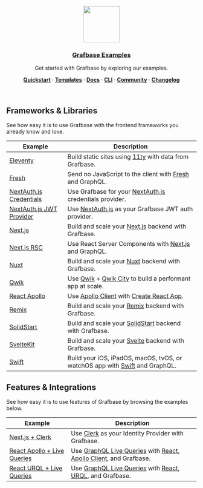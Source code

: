 <p align="center">
  <a href="https://grafbase.com">
    <img src="https://grafbase.com/images/other/grafbase-logo-circle.png" height="96">
    <h3 align="center">Grafbase Examples</h3>
  </a>
</p>

<p align="center">
 Get started with Grafbase by exploring our examples.
</p>

<p align="center">
  <a href="https://grafbase.com/docs/quickstart/get-started"><strong>Quickstart</strong></a> ·
  <a href="/templates"><strong>Templates</strong></a> ·
  <a href="https://grafbase.com/docs"><strong>Docs</strong></a> ·
  <a href="https://grafbase.com/cli"><strong>CLI</strong></a> ·
  <a href="https://grafbase.com/community"><strong>Community</strong></a> ·
  <a href="https://grafbase.com/changelog"><strong>Changelog</strong></a>
</p>

<br/>

## Frameworks & Libraries

See how easy it is to use Grafbase with the frontend frameworks you already know and love.

| Example                                                       | Description                                                                                                                                  |
| ------------------------------------------------------------- | -------------------------------------------------------------------------------------------------------------------------------------------- |
| [Eleventy](/examples/eleventy)                                | Build static sites using [11ty](https://www.11ty.dev) with data from Grafbase.                                                               |
| [Fresh](/examples/fresh)                                      | Send no JavaScript to the client with [Fresh](https://grafbase.com/frameworks/fresh) and GraphQL.                                            |
| [NextAuth.js Credentials](/examples/nextauthjs-credentials)   | Use Grafbase for your [NextAuth.js](https://nextauth.js.org) credentials provider.                                                           |
| [NextAuth.js JWT Provider](/examples/nextauthjs-jwt-provider) | Use [NextAuth.js](https://nextauth.js.org) as your Grafbase JWT auth provider.                                                               |
| [Next.js](/examples/nextjs)                                   | Build and scale your [Next.js](https://grafbase.com/frameworks/nextjs) backend with Grafbase.                                                |
| [Next.js RSC](/examples/nextjs-rsc)                           | Use React Server Components with [Next.js](https://grafbase.com/frameworks/nextjs) and GraphQL.                                              |
| [Nuxt](/examples/nuxt)                                        | Build and scale your [Nuxt](https://grafbase.com/frameworks/nuxt) backend with Grafbase.                                                     |
| [Qwik](/examples/qwik)                                        | Use [Qwik](https://qwik.builder.io) + [Qwik City](https://qwik.builder.io/qwikcity/overview/) to build a performant app at scale.            |
| [React Apollo](/examples/react-apollo)                        | Use [Apollo Client](https://www.apollographql.com/docs/react) with [Create React App](https://reactjs.org/docs/create-a-new-react-app.html). |
| [Remix](/examples/remix)                                      | Build and scale your [Remix](https://grafbase.com/frameworks/remix) backend with Grafbase.                                                   |
| [SolidStart](/examples/solid-start)                           | Build and scale your [SolidStart](https://start.solidjs.com) backend with Grafbase.                                                          |
| [SvelteKit](/examples/sveltekit)                              | Build and scale your [Svelte](https://grafbase.com/frameworks/sveltekit) backend with Grafbase.                                              |
| [Swift](/examples/swift)                                      | Build your iOS, iPadOS, macOS, tvOS, or watchOS app with [Swift](https://www.swift.org/) and GraphQL.                                        |

## Features & Integrations

See how easy it is to use features of Grafbase by browsing the examples below.

| Example                                                    | Description                                                                                                                                                                              |
| ---------------------------------------------------------- | ---------------------------------------------------------------------------------------------------------------------------------------------------------------------------------------- |
| [Next.js + Clerk](/examples/nextjs-clerk)                  | Use [Clerk](https://clerk.dev/integrations/grafbase) as your Identity Provider with Grafbase.                                                                                            |
| [React Apollo + Live Queries](/examples/react-apollo-live) | Use [GraphQL Live Queries](https://grafbase.com/docs/realtime/live-queries) with [React](https://reactjs.org), [Apollo Client](https://www.apollographql.com/docs/react/), and Grafbase. |
| [React URQL + Live Queries](/examples/react-urql-live)     | Use [GraphQL Live Queries](https://grafbase.com/docs/realtime/live-queries) with [React](https://reactjs.org/), [URQL](https://formidable.com/open-source/urql/), and Grafbase.          |
